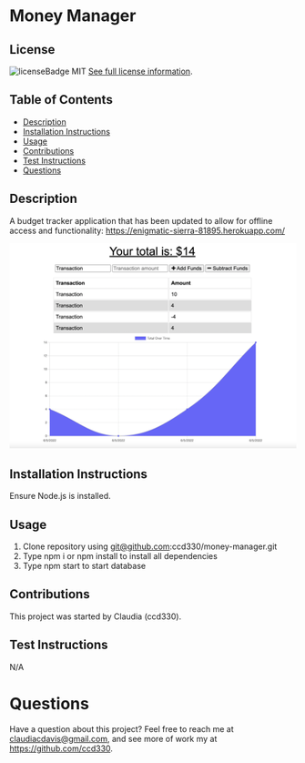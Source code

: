 # Money Manager

  
  ## License
  ![licenseBadge](https://img.shields.io/badge/License-MIT-blue.svg)
  MIT
  [See full license information](https://opensource.org/licenses/MIT).
  

  ## Table of Contents
  * [Description](#description)
  * [Installation Instructions](#installation-instructions)
  * [Usage](#usage)
  * [Contributions](#contributions)
  * [Test Instructions](#test-instructions)
  * [Questions](#questions)

  ## Description
  A budget tracker application that has been updated to allow for offline access and functionality: https://enigmatic-sierra-81895.herokuapp.com/
  
  <img src="https://github.com/ccd330/money-manager/blob/main/Image1.png" />
  
  ## Installation Instructions
  Ensure Node.js is installed.

  ## Usage
1. Clone repository using git@github.com:ccd330/money-manager.git
2. Type npm i or npm install to install all dependencies
3. Type npm start to start database

  ## Contributions
  This project was started by Claudia (ccd330).

  ## Test Instructions
  N/A

  # Questions
  Have a question about this project? Feel free to reach me at claudiacdavis@gmail.com, and see more of work my at https://github.com/ccd330.
